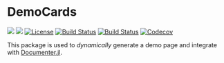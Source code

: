 # DemoCards

[![](https://img.shields.io/badge/docs-stable-blue.svg)](https://johnnychen94.github.io/DemoCards.jl/stable)
[![](https://img.shields.io/badge/docs-dev-blue.svg)](https://johnnychen94.github.io/DemoCards.jl/dev)
[![License](http://img.shields.io/badge/license-MIT-brightgreen.svg?style=flat)](LICENSE.md)
[![Build Status](https://travis-ci.org/johnnychen94/DemoCards.jl.svg?branch=master)](https://travis-ci.org/johnnychen94/DemoCards.jl)
[![Build Status](https://ci.appveyor.com/api/projects/status/github/johnnychen94/DemoCards.jl?svg=true)](https://ci.appveyor.com/project/johnnychen94/DemoCards-jl)
[![Codecov](https://codecov.io/gh/johnnychen94/DemoCards.jl/branch/master/graph/badge.svg)](https://codecov.io/gh/johnnychen94/DemoCards.jl)

This package is used to *dynamically* generate a demo page and integrate with [Documenter.jl](https://github.com/JuliaDocs/Documenter.jl).
